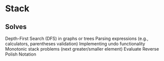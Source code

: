 # Stack

## Solves

Depth-First Search (DFS) in graphs or trees
Parsing expressions (e.g., calculators, parentheses validation)
Implementing undo functionality
Monotonic stack problems (next greater/smaller element)
Evaluate Reverse Polish Notation
